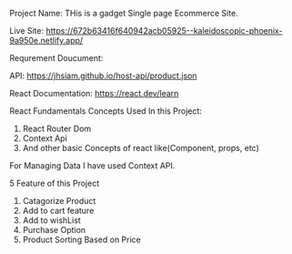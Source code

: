 Project Name: THis is a gadget Single page Ecommerce Site.

Live Site: https://672b63416f640942acb05925--kaleidoscopic-phoenix-9a950e.netlify.app/


Requrement Doucument:

API: https://jhsiam.github.io/host-api/product.json

React Documentation: https://react.dev/learn

React Fundamentals Concepts Used In this Project:
1. React Router Dom
2. Context Api
3. And other basic Concepts of react like(Component, props, etc)

For Managing Data I have used Context API.

5 Feature of this Project
1. Catagorize Product
2. Add to cart feature
3. Add to wishList
4. Purchase Option
5. Product Sorting Based on Price
